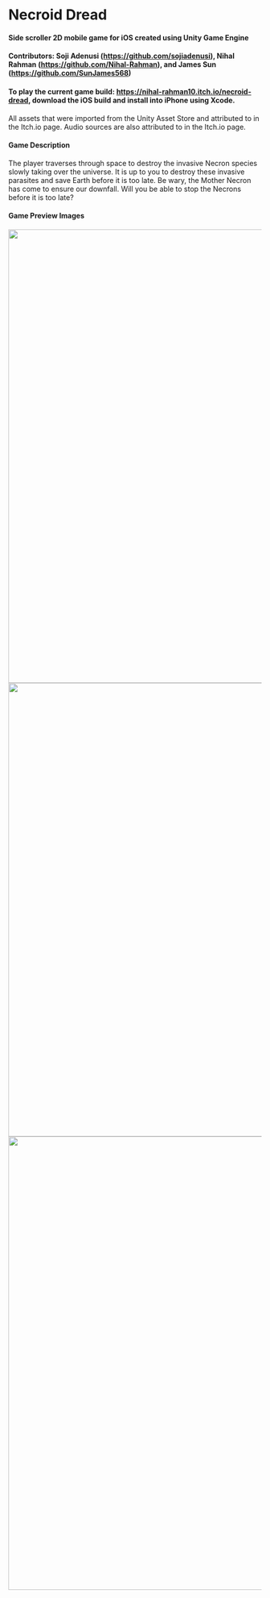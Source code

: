 # Necroid Dread
#### Side scroller 2D mobile game for iOS created using Unity Game Engine

#### Contributors: Soji Adenusi (https://github.com/sojiadenusi), Nihal Rahman (https://github.com/Nihal-Rahman), and James Sun (https://github.com/SunJames568)

#### To play the current game build: https://nihal-rahman10.itch.io/necroid-dread, download the iOS build and install into iPhone using Xcode.

All assets that were imported from the Unity Asset Store and attributed to in the Itch.io page.
Audio sources are also attributed to in the Itch.io page.

#### Game Description
The player traverses through space to destroy the invasive Necron species slowly taking over the universe. It is up to you to destroy these invasive parasites and save Earth before it is too late. Be wary, the Mother Necron has come to ensure our downfall. Will you be able to stop the Necrons before it is too late?

#### Game Preview Images
<div>
  <img src="https://user-images.githubusercontent.com/87680132/173172061-723c21c3-78a8-4b17-97bd-73f5d34e1dce.png" width="900" />
  <img src="https://user-images.githubusercontent.com/87680132/173172070-a1eff0b4-31bd-4976-8e90-e6c9dbca3a52.png" width="900" />
  <img src="https://user-images.githubusercontent.com/87680132/173172078-e8f07c90-39ec-4bbd-bb4b-668e82c9cc83.png" width="900" />
</div>

